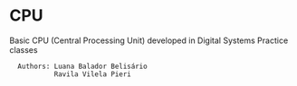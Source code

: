 # CPU
Basic CPU (Central Processing Unit) developed in Digital Systems Practice classes

      Authors: Luana Balador Belisário
               Ravila Vilela Pieri
